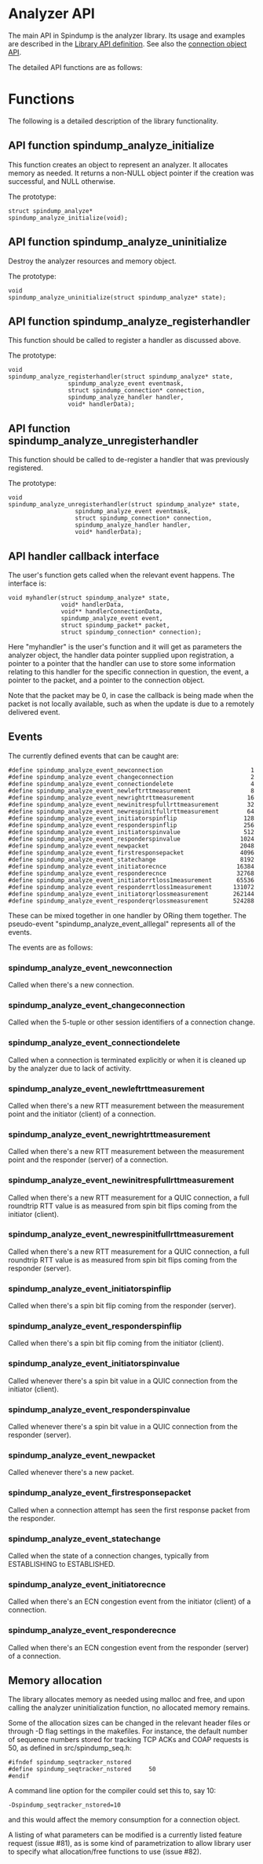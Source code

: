 # Analyzer API

The main API in Spindump is the analyzer library. Its usage and examples are described in the [Library API definition](https://github.com/EricssonResearch/spindump/blob/master/Library.md). See also the [connection object API](https://github.com/EricssonResearch/spindump/blob/master/connection.md).

The detailed API functions are as follows:

# Functions

 The following is a detailed description of the library functionality.

## API function spindump_analyze_initialize

This function creates an object to represent an analyzer. It allocates memory as needed. It returns a non-NULL object pointer if the creation was successful, and NULL otherwise.

The prototype:

    struct spindump_analyze*
    spindump_analyze_initialize(void);

## API function spindump_analyze_uninitialize

Destroy the analyzer resources and memory object.

The prototype:

    void
    spindump_analyze_uninitialize(struct spindump_analyze* state);

## API function spindump_analyze_registerhandler

This function should be called to register a handler as discussed above. 

The prototype: 

    void
    spindump_analyze_registerhandler(struct spindump_analyze* state,
    				 spindump_analyze_event eventmask,
    				 struct spindump_connection* connection,
    				 spindump_analyze_handler handler,
    				 void* handlerData);

## API function spindump_analyze_unregisterhandler

This function should be called to de-register a handler that was previously registered.

The prototype: 

    void
    spindump_analyze_unregisterhandler(struct spindump_analyze* state,
    				   spindump_analyze_event eventmask,
    				   struct spindump_connection* connection,
    				   spindump_analyze_handler handler,
    				   void* handlerData);

## API handler callback interface

The user's function gets called when the relevant event happens. The interface is:

    void myhandler(struct spindump_analyze* state,
                   void* handlerData,
                   void** handlerConnectionData,
                   spindump_analyze_event event,
                   struct spindump_packet* packet,
                   struct spindump_connection* connection);

Here "myhandler" is the user's function and it will get as parameters the analyzer object, the handler data pointer supplied upon registration, a pointer to a pointer that the handler can use to store some information relating to this handler for the specific connection in question, the event, a pointer to the packet, and a pointer to the connection object.

Note that the packet may be 0, in case the callback is being made when the packet is not locally available, such as when the update is due to a remotely delivered event.

## Events

The currently defined events that can be caught are:

    #define spindump_analyze_event_newconnection                         1
    #define spindump_analyze_event_changeconnection                      2
    #define spindump_analyze_event_connectiondelete                      4
    #define spindump_analyze_event_newleftrttmeasurement                 8
    #define spindump_analyze_event_newrightrttmeasurement               16
    #define spindump_analyze_event_newinitrespfullrttmeasurement        32
    #define spindump_analyze_event_newrespinitfullrttmeasurement        64
    #define spindump_analyze_event_initiatorspinflip                   128
    #define spindump_analyze_event_responderspinflip                   256
    #define spindump_analyze_event_initiatorspinvalue                  512
    #define spindump_analyze_event_responderspinvalue                 1024
    #define spindump_analyze_event_newpacket                          2048
    #define spindump_analyze_event_firstresponsepacket                4096
    #define spindump_analyze_event_statechange                        8192
    #define spindump_analyze_event_initiatorecnce                    16384
    #define spindump_analyze_event_responderecnce                    32768
    #define spindump_analyze_event_initiatorrtloss1measurement       65536
    #define spindump_analyze_event_responderrtloss1measurement      131072
    #define spindump_analyze_event_initiatorqrlossmeasurement       262144
    #define spindump_analyze_event_responderqrlossmeasurement       524288

These can be mixed together in one handler by ORing them together. The pseudo-event "spindump_analyze_event_alllegal" represents all of the events.

The events are as follows:

### spindump_analyze_event_newconnection

Called when there's a new connection.

### spindump_analyze_event_changeconnection

Called when the 5-tuple or other session identifiers of a connection change.

### spindump_analyze_event_connectiondelete

Called when a connection is terminated explicitly or when it is cleaned up by the analyzer due to lack of activity.

### spindump_analyze_event_newleftrttmeasurement

Called when there's a new RTT measurement between the measurement point and the initiator (client) of a connection. 

### spindump_analyze_event_newrightrttmeasurement

Called when there's a new RTT measurement between the measurement point and the responder (server) of a connection. 

### spindump_analyze_event_newinitrespfullrttmeasurement

Called when there's a new RTT measurement for a QUIC connection, a full roundtrip RTT value is as measured from spin bit flips coming from the initiator (client). 

### spindump_analyze_event_newrespinitfullrttmeasurement

Called when there's a new RTT measurement for a QUIC connection, a full roundtrip RTT value is as measured from spin bit flips coming from the responder (server).

### spindump_analyze_event_initiatorspinflip

Called when there's a spin bit flip coming from the responder (server). 

### spindump_analyze_event_responderspinflip

Called when there's a spin bit flip coming from the initiator (client). 

### spindump_analyze_event_initiatorspinvalue

Called whenever there's a spin bit value in a QUIC connection from the initiator (client).

### spindump_analyze_event_responderspinvalue

Called whenever there's a spin bit value in a QUIC connection from the responder (server).

### spindump_analyze_event_newpacket

Called whenever there's a new packet.

### spindump_analyze_event_firstresponsepacket

Called when a connection attempt has seen the first response packet from the responder.

### spindump_analyze_event_statechange

Called when the state of a connection changes, typically from ESTABLISHING to ESTABLISHED. 

### spindump_analyze_event_initiatorecnce

Called when there's an ECN congestion event from the initiator (client) of a connection. 

### spindump_analyze_event_responderecnce

Called when there's an ECN congestion event from the responder (server) of a connection. 

## Memory allocation

The library allocates memory as needed using malloc and free, and upon calling the analyzer uninitialization function, no allocated memory remains.

Some of the allocation sizes can be changed in the relevant header files or through -D flag settings in the makefiles. For instance, the default number of sequence numbers stored for tracking TCP ACKs and COAP requests is 50, as defined in src/spindump_seq.h:

    #ifndef spindump_seqtracker_nstored
    #define spindump_seqtracker_nstored		50
    #endif

A command line option for the compiler could set this to, say 10:

    -Dspindump_seqtracker_nstored=10

and this would affect the memory consumption for a connection object.

A listing of what parameters can be modified is a currently listed feature request (issue #81), as is some kind of parametrization to allow library user to specify what allocation/free functions to use (issue #82).

